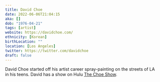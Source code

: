 ```yaml
---
title: David Choe
date: 2022-06-06T21:04:15
aka: []
dob: "1976-04-21"
tags: [artist]
website: https://davidchoe.com/
ethnicity: [Korean]
birthLocation: ""
location: [Los Angeles]
twitter: https://twitter.com/davidchoe
draft: false
---
```


David Choe started off his artist career spray-painting on the streets of LA in
his teens. David has a show on Hulu
[The Choe Show](https://www.hulu.com/series/the-choe-show-c964e5f4-ab76-429d-8ed5-a0cf5db56cf2).
